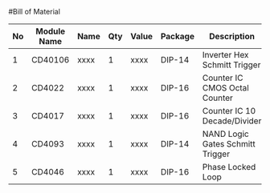 #Bill of Material

| No | Module Name |Name|Qty|Value|Package|Description|Note|Manufacturer Part Number|Mouser-Nr.|LINK|
| --- | --- |--- | --- |--- | --- |--- | --- |--- | --- |--- |
|1|CD40106|xxxx|1|xxxx|DIP-14|Inverter Hex Schmitt Trigger|xxxx|CD40106BE|595-CD40106BE|xxxx|
|2|CD4022|xxxx|1|xxxx|DIP-16|Counter IC CMOS Octal Counter|xxxx|CD4022BE|595-CD4022BE|xxxx|
|3|CD4017|xxxx|1|xxxx|DIP-16|Counter IC 10 Decade/Divider|xxxx|CD4017BE|595-CD4017BE|xxxx|
|4|CD4093|xxxx|1|xxxx|DIP-14|NAND Logic Gates Schmitt Trigger|xxxx|CD4093BE|595-CD4093BE|xxxx|
|5|CD4046|xxxx|1|xxxx|DIP-16|Phase Locked Loop|xxxx|CD4046BE|595-CD4046BE|xxxx|

